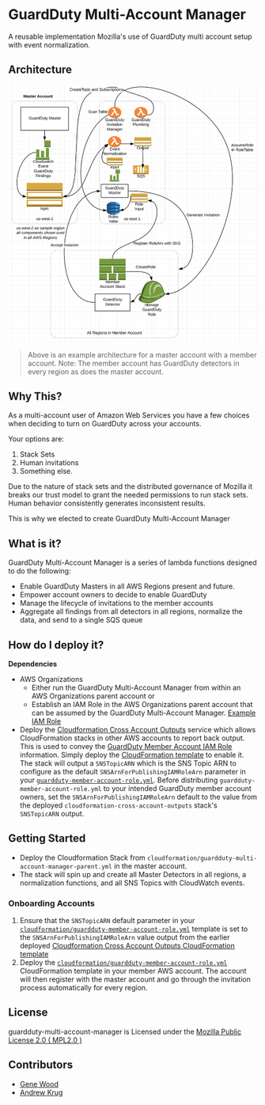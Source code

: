 # GuardDuty Multi-Account Manager
A reusable implementation Mozilla's use of GuardDuty multi account
setup with event normalization.

## Architecture

!['docs/dgram.png'](docs/dgram.png)

> Above is an example architecture for a master account with a member account. 
> Note: The member account has GuardDuty detectors in every region as does the 
> master account.

## Why This?

As a multi-account user of Amazon Web Services you have a few choices when
deciding to turn on GuardDuty across your accounts.

Your options are:

1. Stack Sets
2. Human invitations
3. Something else.

Due to the nature of stack sets and the distributed governance of Mozilla it
breaks our trust model to grant the needed permissions to run stack sets.
Human behavior consistently generates inconsistent results.

This is why we elected to create GuardDuty Multi-Account Manager

## What is it?

GuardDuty Multi-Account Manager is a series of lambda functions designed to do
the following:

* Enable GuardDuty Masters in all AWS Regions present and future.
* Empower account owners to decide to enable GuardDuty
* Manage the lifecycle of invitations to the member accounts
* Aggregate all findings from all detectors in all regions, normalize the data,
  and send to a single SQS queue

## How do I deploy it?

__Dependencies__

* AWS Organizations
  * Either run the GuardDuty Multi-Account Manager from within an AWS
    Organizations parent account or
  * Establish an IAM Role in the AWS Organizations parent account that can be
    assumed by the GuardDuty Multi-Account Manager.
    [Example IAM Role](docs/example-organizations-reader-iam-role.yml)
* Deploy the
  [Cloudformation Cross Account Outputs](https://github.com/mozilla/cloudformation-cross-account-outputs/)
  service which allows CloudFormation stacks in other AWS accounts to report
  back output. This is used to convey the
  [GuardDuty Member Account IAM Role](cloudformation/guardduty-member-account-role.yml)
  information. Simply deploy the
  [CloudFormation template]((https://github.com/mozilla/cloudformation-cross-account-outputs/cloudformation-sns-emission-consumer.yml))
  to enable it. The stack will output a `SNSTopicARN` which is the SNS Topic
  ARN to configure as the default `SNSArnForPublishingIAMRoleArn` parameter in your
  [`guardduty-member-account-role.yml`](cloudformation/guardduty-member-account-role.yml).
  Before distributing `guardduty-member-account-role.yml` to your intended
  GuardDuty member account owners, set the `SNSArnForPublishingIAMRoleArn` default
  to the value from the deployed `cloudformation-cross-account-outputs` stack's
  `SNSTopicARN` output.

## Getting Started

* Deploy the Cloudformation Stack from
  `cloudformation/guardduty-multi-account-manager-parent.yml` in the master
  account.
* The stack will spin up and create all Master Detectors in all regions, a
  normalization functions, and all SNS Topics with CloudWatch events.

### Onboarding Accounts

1. Ensure that the `SNSTopicARN` default parameter in your
   [`cloudformation/guardduty-member-account-role.yml`](cloudformation/guardduty-member-account-role.yml)
   template is set to the `SNSArnForPublishingIAMRoleArn` value output from the
   earlier deployed
   [Cloudformation Cross Account Outputs CloudFormation template]((https://github.com/mozilla/cloudformation-cross-account-outputs/cloudformation-sns-emission-consumer.yml))
2. Deploy the [`cloudformation/guardduty-member-account-role.yml`](cloudformation/guardduty-member-account-role.yml)
   CloudFormation template in your member AWS account. The account will then
   register with the master account and go through the invitation process 
   automatically for every region.

## License

guardduty-multi-account-manager is Licensed under the
[Mozilla Public License 2.0 ( MPL2.0 )](https://www.mozilla.org/en-US/MPL/2.0/)

## Contributors

* [Gene Wood](https://github.com/gene1wood/)
* [Andrew Krug](https://github.com/andrewkrug/)
